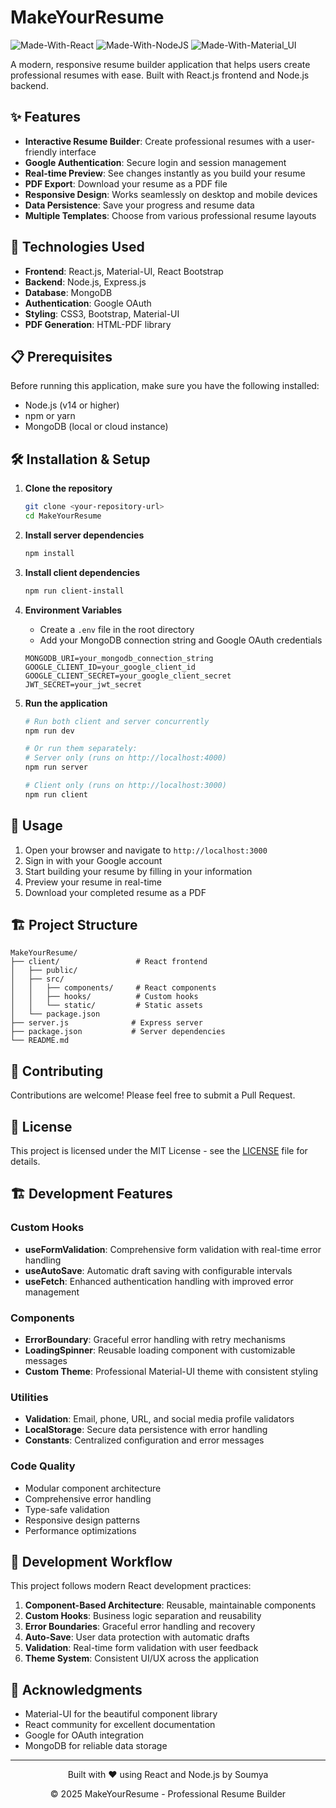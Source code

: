 # MakeYourResume

![Made-With-React](https://img.shields.io/badge/Made_with-React-informational?style=for-the-badge&logo=react) ![Made-With-NodeJS](https://img.shields.io/badge/Made_with-NodeJS-informational?style=for-the-badge&logo=javascript) ![Made-With-Material_UI](https://img.shields.io/badge/Made_with-Material_UI-informational?style=for-the-badge&logo=material-ui)

A modern, responsive resume builder application that helps users create professional resumes with ease. Built with React.js frontend and Node.js backend.

## ✨ Features

- **Interactive Resume Builder**: Create professional resumes with a user-friendly interface
- **Google Authentication**: Secure login and session management
- **Real-time Preview**: See changes instantly as you build your resume
- **PDF Export**: Download your resume as a PDF file
- **Responsive Design**: Works seamlessly on desktop and mobile devices
- **Data Persistence**: Save your progress and resume data
- **Multiple Templates**: Choose from various professional resume layouts

## 🚀 Technologies Used

- **Frontend**: React.js, Material-UI, React Bootstrap
- **Backend**: Node.js, Express.js
- **Database**: MongoDB
- **Authentication**: Google OAuth
- **Styling**: CSS3, Bootstrap, Material-UI
- **PDF Generation**: HTML-PDF library

## 📋 Prerequisites

Before running this application, make sure you have the following installed:
- Node.js (v14 or higher)
- npm or yarn
- MongoDB (local or cloud instance)

## 🛠️ Installation & Setup

1. **Clone the repository**
   ```bash
   git clone <your-repository-url>
   cd MakeYourResume
   ```

2. **Install server dependencies**
   ```bash
   npm install
   ```

3. **Install client dependencies**
   ```bash
   npm run client-install
   ```

4. **Environment Variables**
   - Create a `.env` file in the root directory
   - Add your MongoDB connection string and Google OAuth credentials
   ```env
   MONGODB_URI=your_mongodb_connection_string
   GOOGLE_CLIENT_ID=your_google_client_id
   GOOGLE_CLIENT_SECRET=your_google_client_secret
   JWT_SECRET=your_jwt_secret
   ```

5. **Run the application**
   ```bash
   # Run both client and server concurrently
   npm run dev

   # Or run them separately:
   # Server only (runs on http://localhost:4000)
   npm run server

   # Client only (runs on http://localhost:3000)
   npm run client
   ```

## 📱 Usage

1. Open your browser and navigate to `http://localhost:3000`
2. Sign in with your Google account
3. Start building your resume by filling in your information
4. Preview your resume in real-time
5. Download your completed resume as a PDF

## 🏗️ Project Structure

```
MakeYourResume/
├── client/                 # React frontend
│   ├── public/
│   ├── src/
│   │   ├── components/     # React components
│   │   ├── hooks/          # Custom hooks
│   │   └── static/         # Static assets
│   └── package.json
├── server.js              # Express server
├── package.json           # Server dependencies
└── README.md
```

## 🤝 Contributing

Contributions are welcome! Please feel free to submit a Pull Request.

## 📄 License

This project is licensed under the MIT License - see the [LICENSE](LICENSE) file for details.

## 🏗️ Development Features

### Custom Hooks
- **useFormValidation**: Comprehensive form validation with real-time error handling
- **useAutoSave**: Automatic draft saving with configurable intervals
- **useFetch**: Enhanced authentication handling with improved error management

### Components
- **ErrorBoundary**: Graceful error handling with retry mechanisms
- **LoadingSpinner**: Reusable loading component with customizable messages
- **Custom Theme**: Professional Material-UI theme with consistent styling

### Utilities
- **Validation**: Email, phone, URL, and social media profile validators
- **LocalStorage**: Secure data persistence with error handling
- **Constants**: Centralized configuration and error messages

### Code Quality
- Modular component architecture
- Comprehensive error handling
- Type-safe validation
- Responsive design patterns
- Performance optimizations

## 🔧 Development Workflow

This project follows modern React development practices:

1. **Component-Based Architecture**: Reusable, maintainable components
2. **Custom Hooks**: Business logic separation and reusability
3. **Error Boundaries**: Graceful error handling and recovery
4. **Auto-Save**: User data protection with automatic drafts
5. **Validation**: Real-time form validation with user feedback
6. **Theme System**: Consistent UI/UX across the application

## 🙏 Acknowledgments

- Material-UI for the beautiful component library
- React community for excellent documentation
- Google for OAuth integration
- MongoDB for reliable data storage

---

<div align="center">
  <p>Built with ❤️ using React and Node.js by Soumya</p>
  <p>© 2025 MakeYourResume - Professional Resume Builder</p>
</div>
